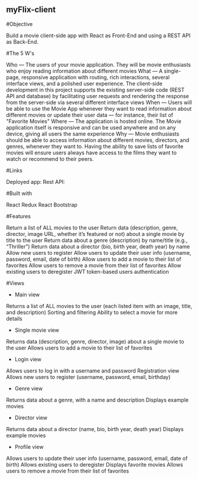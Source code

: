 ## myFlix-client

#Objective

Build a movie client-side app with React as Front-End and using a REST API as Back-End.

#The 5 W's

Who — The users of your movie application. They will be movie enthusiasts who enjoy reading information about different movies
What — A single-page, responsive application with routing, rich interactions, several interface views, and a polished user experience. The client-side development in this project supports the existing server-side code (REST API and database) by facilitating user requests and rendering the response from the server-side via several different interface views
When — Users will be able to use the Movie App whenever they want to read information about different movies or update their user data — for instance, their list of "Favorite Movies"
Where — The application is hosted online. The Movie application itself is responsive and can be used anywhere and on any device, giving all users the same experience
Why — Movie enthusiasts should be able to access information about different movies, directors, and genres, whenever they want to. Having the ability to save lists of favorite movies will ensure users always have access to the films they want to watch or recommend to their peers.

#Links

Deployed app:
Rest API:

#Built with

React
Redux
React Bootstrap

#Features

Return a list of ALL movies to the user
Return data (description, genre, director, image URL, whether it’s featured or not) about a single movie by title to the user
Return data about a genre (description) by name/title (e.g., “Thriller”)
Return data about a director (bio, birth year, death year) by name
Allow new users to register
Allow users to update their user info (username, password, email, date of birth)
Allow users to add a movie to their list of favorites
Allow users to remove a movie from their list of favorites
Allow existing users to deregister
JWT token-based users authentication

#Views

- Main view

Returns a list of ALL movies to the user (each listed item with an image, title, and description)
Sorting and filtering
Ability to select a movie for more details

- Single movie view

Returns data (description, genre, director, image) about a single movie to the user
Allows users to add a movie to their list of favorites

- Login view

Allows users to log in with a username and password
Registration view
Allows new users to register (username, password, email, birthday)

- Genre view

Returns data about a genre, with a name and description
Displays example movies

- Director view

Returns data about a director (name, bio, birth year, death year)
Displays example movies

- Profile view

Allows users to update their user info (username, password, email, date of birth)
Allows existing users to deregister
Displays favorite movies
Allows users to remove a movie from their list of favorites
